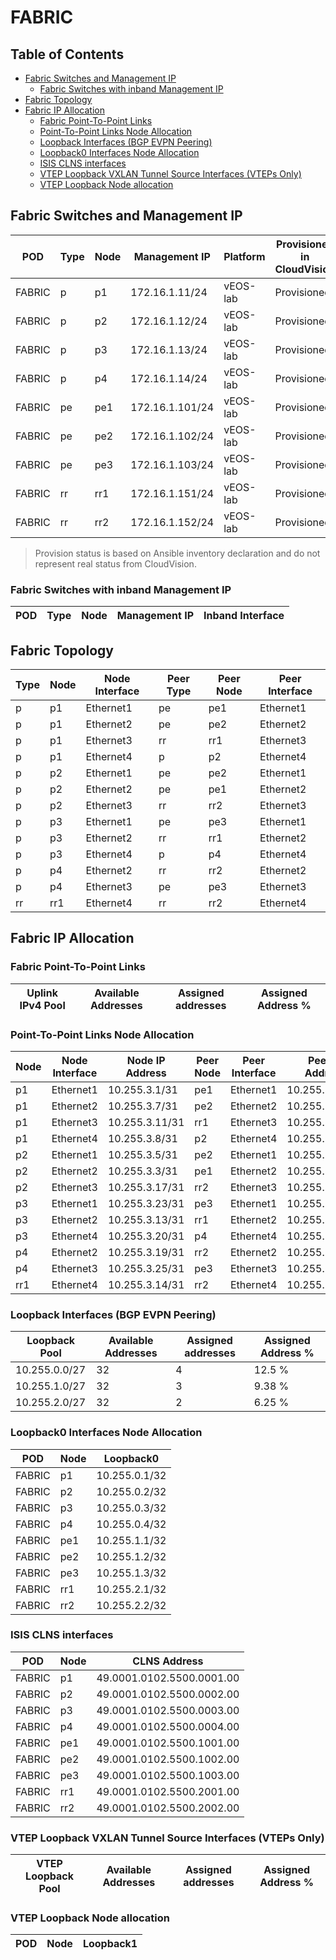 # FABRIC

## Table of Contents

- [Fabric Switches and Management IP](#fabric-switches-and-management-ip)
  - [Fabric Switches with inband Management IP](#fabric-switches-with-inband-management-ip)
- [Fabric Topology](#fabric-topology)
- [Fabric IP Allocation](#fabric-ip-allocation)
  - [Fabric Point-To-Point Links](#fabric-point-to-point-links)
  - [Point-To-Point Links Node Allocation](#point-to-point-links-node-allocation)
  - [Loopback Interfaces (BGP EVPN Peering)](#loopback-interfaces-bgp-evpn-peering)
  - [Loopback0 Interfaces Node Allocation](#loopback0-interfaces-node-allocation)
  - [ISIS CLNS interfaces](#isis-clns-interfaces)
  - [VTEP Loopback VXLAN Tunnel Source Interfaces (VTEPs Only)](#vtep-loopback-vxlan-tunnel-source-interfaces-vteps-only)
  - [VTEP Loopback Node allocation](#vtep-loopback-node-allocation)

## Fabric Switches and Management IP

| POD | Type | Node | Management IP | Platform | Provisioned in CloudVision | Serial Number |
| --- | ---- | ---- | ------------- | -------- | -------------------------- | ------------- |
| FABRIC | p | p1 | 172.16.1.11/24 | vEOS-lab | Provisioned | - |
| FABRIC | p | p2 | 172.16.1.12/24 | vEOS-lab | Provisioned | - |
| FABRIC | p | p3 | 172.16.1.13/24 | vEOS-lab | Provisioned | - |
| FABRIC | p | p4 | 172.16.1.14/24 | vEOS-lab | Provisioned | - |
| FABRIC | pe | pe1 | 172.16.1.101/24 | vEOS-lab | Provisioned | - |
| FABRIC | pe | pe2 | 172.16.1.102/24 | vEOS-lab | Provisioned | - |
| FABRIC | pe | pe3 | 172.16.1.103/24 | vEOS-lab | Provisioned | - |
| FABRIC | rr | rr1 | 172.16.1.151/24 | vEOS-lab | Provisioned | - |
| FABRIC | rr | rr2 | 172.16.1.152/24 | vEOS-lab | Provisioned | - |

> Provision status is based on Ansible inventory declaration and do not represent real status from CloudVision.

### Fabric Switches with inband Management IP

| POD | Type | Node | Management IP | Inband Interface |
| --- | ---- | ---- | ------------- | ---------------- |

## Fabric Topology

| Type | Node | Node Interface | Peer Type | Peer Node | Peer Interface |
| ---- | ---- | -------------- | --------- | ----------| -------------- |
| p | p1 | Ethernet1 | pe | pe1 | Ethernet1 |
| p | p1 | Ethernet2 | pe | pe2 | Ethernet2 |
| p | p1 | Ethernet3 | rr | rr1 | Ethernet3 |
| p | p1 | Ethernet4 | p | p2 | Ethernet4 |
| p | p2 | Ethernet1 | pe | pe2 | Ethernet1 |
| p | p2 | Ethernet2 | pe | pe1 | Ethernet2 |
| p | p2 | Ethernet3 | rr | rr2 | Ethernet3 |
| p | p3 | Ethernet1 | pe | pe3 | Ethernet1 |
| p | p3 | Ethernet2 | rr | rr1 | Ethernet2 |
| p | p3 | Ethernet4 | p | p4 | Ethernet4 |
| p | p4 | Ethernet2 | rr | rr2 | Ethernet2 |
| p | p4 | Ethernet3 | pe | pe3 | Ethernet3 |
| rr | rr1 | Ethernet4 | rr | rr2 | Ethernet4 |

## Fabric IP Allocation

### Fabric Point-To-Point Links

| Uplink IPv4 Pool | Available Addresses | Assigned addresses | Assigned Address % |
| ---------------- | ------------------- | ------------------ | ------------------ |

### Point-To-Point Links Node Allocation

| Node | Node Interface | Node IP Address | Peer Node | Peer Interface | Peer IP Address |
| ---- | -------------- | --------------- | --------- | -------------- | --------------- |
| p1 | Ethernet1 | 10.255.3.1/31 | pe1 | Ethernet1 | 10.255.3.0/31 |
| p1 | Ethernet2 | 10.255.3.7/31 | pe2 | Ethernet2 | 10.255.3.6/31 |
| p1 | Ethernet3 | 10.255.3.11/31 | rr1 | Ethernet3 | 10.255.3.10/31 |
| p1 | Ethernet4 | 10.255.3.8/31 | p2 | Ethernet4 | 10.255.3.9/31 |
| p2 | Ethernet1 | 10.255.3.5/31 | pe2 | Ethernet1 | 10.255.3.4/31 |
| p2 | Ethernet2 | 10.255.3.3/31 | pe1 | Ethernet2 | 10.255.3.2/31 |
| p2 | Ethernet3 | 10.255.3.17/31 | rr2 | Ethernet3 | 10.255.3.16/31 |
| p3 | Ethernet1 | 10.255.3.23/31 | pe3 | Ethernet1 | 10.255.3.22/31 |
| p3 | Ethernet2 | 10.255.3.13/31 | rr1 | Ethernet2 | 10.255.3.12/31 |
| p3 | Ethernet4 | 10.255.3.20/31 | p4 | Ethernet4 | 10.255.3.21/31 |
| p4 | Ethernet2 | 10.255.3.19/31 | rr2 | Ethernet2 | 10.255.3.18/31 |
| p4 | Ethernet3 | 10.255.3.25/31 | pe3 | Ethernet3 | 10.255.3.24/31 |
| rr1 | Ethernet4 | 10.255.3.14/31 | rr2 | Ethernet4 | 10.255.3.15/31 |

### Loopback Interfaces (BGP EVPN Peering)

| Loopback Pool | Available Addresses | Assigned addresses | Assigned Address % |
| ------------- | ------------------- | ------------------ | ------------------ |
| 10.255.0.0/27 | 32 | 4 | 12.5 % |
| 10.255.1.0/27 | 32 | 3 | 9.38 % |
| 10.255.2.0/27 | 32 | 2 | 6.25 % |

### Loopback0 Interfaces Node Allocation

| POD | Node | Loopback0 |
| --- | ---- | --------- |
| FABRIC | p1 | 10.255.0.1/32 |
| FABRIC | p2 | 10.255.0.2/32 |
| FABRIC | p3 | 10.255.0.3/32 |
| FABRIC | p4 | 10.255.0.4/32 |
| FABRIC | pe1 | 10.255.1.1/32 |
| FABRIC | pe2 | 10.255.1.2/32 |
| FABRIC | pe3 | 10.255.1.3/32 |
| FABRIC | rr1 | 10.255.2.1/32 |
| FABRIC | rr2 | 10.255.2.2/32 |

### ISIS CLNS interfaces

| POD | Node | CLNS Address |
| --- | ---- | ------------ |
| FABRIC | p1 | 49.0001.0102.5500.0001.00 |
| FABRIC | p2 | 49.0001.0102.5500.0002.00 |
| FABRIC | p3 | 49.0001.0102.5500.0003.00 |
| FABRIC | p4 | 49.0001.0102.5500.0004.00 |
| FABRIC | pe1 | 49.0001.0102.5500.1001.00 |
| FABRIC | pe2 | 49.0001.0102.5500.1002.00 |
| FABRIC | pe3 | 49.0001.0102.5500.1003.00 |
| FABRIC | rr1 | 49.0001.0102.5500.2001.00 |
| FABRIC | rr2 | 49.0001.0102.5500.2002.00 |

### VTEP Loopback VXLAN Tunnel Source Interfaces (VTEPs Only)

| VTEP Loopback Pool | Available Addresses | Assigned addresses | Assigned Address % |
| ------------------ | ------------------- | ------------------ | ------------------ |

### VTEP Loopback Node allocation

| POD | Node | Loopback1 |
| --- | ---- | --------- |
